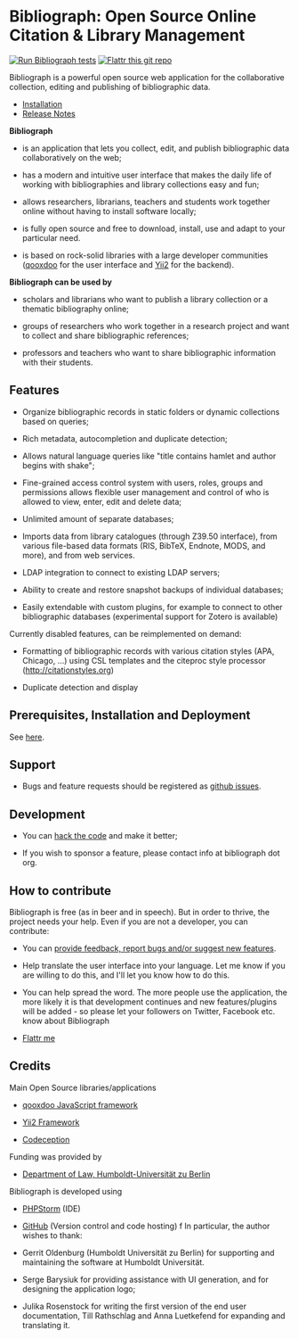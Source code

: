 # Bibliograph: Open Source Online Citation & Library Management

[![Run Bibliograph tests](https://github.com/cboulanger/bibliograph/actions/workflows/run-tests.yml/badge.svg)](https://github.com/cboulanger/bibliograph/actions/workflows/run-tests.yml) 
[![Flattr this git repo](http://api.flattr.com/button/flattr-badge-large.png)](https://flattr.com/submit/auto?user_id=panyasan&url=https://github.com/cboulanger/bibliograph&title=Bibliograph&language=javascript&tags=github&category=software)

Bibliograph is a powerful open source web application for the collaborative
collection, editing and publishing of bibliographic data.

- [Installation](doc/installation.md) 
- [Release Notes](release-notes.md)

**Bibliograph**

- is an application that lets you collect, edit, and publish bibliographic data 
  collaboratively on the web;
  
- has a modern and intuitive user interface that makes the daily life of working 
  with bibliographies and library collections easy and fun;
  
- allows researchers, librarians, teachers and students work together online 
  without having to install software locally;
  
- is fully open source and free to download, install, use and adapt to your 
  particular need.
  
- is based on rock-solid libraries with a large developer communities 
  ([qooxdoo](https://www.qooxdoo.org) for the user interface and 
  [Yii2](http://www.yiiframework.com) for the backend).

**Bibliograph can be used by**

- scholars and librarians who want to publish a library collection or a 
  thematic bibliography online;
  
- groups of researchers who work together in a research project and want to 
  collect and share bibliographic references;
  
- professors and teachers who want to share bibliographic information with their
  students.

## Features

- Organize bibliographic records in static folders or dynamic collections based 
  on queries;
  
- Rich metadata, autocompletion and duplicate detection;

- Allows natural language queries like "title contains hamlet and author 
  begins with shake";

- Fine-grained access control system with users, roles, groups and permissions 
  allows flexible user management and control of who is allowed to view, enter, 
  edit and delete data;

- Unlimited amount of separate databases;

- Imports data from library catalogues (through Z39.50 interface), from 
  various file-based data formats (RIS, BibTeX, Endnote, MODS, and more), and
  from web services.

- LDAP integration to connect to existing LDAP servers;  

- Ability to create and restore snapshot backups of individual databases;

- Easily extendable with custom plugins, for example to connect to other bibliographic 
  databases (experimental support for Zotero is available)

Currently disabled features, can be reimplemented on demand: 

- Formatting of bibliographic records with various citation styles (APA, Chicago, ...)
  using CSL templates and the citeproc style processor (http://citationstyles.org)

- Duplicate detection and display

## Prerequisites, Installation and Deployment
See [here](doc/dev/readme.md).

## Support

- Bugs and feature requests should be registered as [github
issues](https://github.com/cboulanger/bibliograph/issues).

## Development 

- You can [hack the code](doc/dev/readme.md) and make it better;

- If you wish to sponsor a feature, please contact info at bibliograph dot org.

## How to contribute

Bibliograph is free (as in beer and in speech). But in order to thrive, the
project needs your help. Even if you are not a developer, you can contribute:

- You can [provide feedback, report bugs and/or suggest new features](https://github.com/cboulanger/bibliograph/issues).

- Help translate the user interface into your language. Let me know if you 
  are willing to do this, and I'll let you know how to do this.

- You can help spread the word. The more people use the application, the more
  likely it is that development continues and new features/plugins will be 
  added - so please let your followers on Twitter, Facebook etc. know about
  Bibliograph

- [Flattr me](https://flattr.com/submit/auto?user_id=panyasan&url=https://github.com/cboulanger/bibliograph&title=Bibliograph&language=javascript&tags=github&category=software)

## Credits

Main Open Source libraries/applications

- [qooxdoo JavaScript framework](http://www.qooxdoo.org) 

- [Yii2 Framework](http://www.yiiframework.com)

- [Codeception](https://codeception.com) 

Funding was provided by

- [Department of Law, Humboldt-Universität zu Berlin](http://www.rewi.hu-berlin.de)

Bibliograph is developed using

- [PHPStorm](https://www.jetbrains.com/phpstorm/) (IDE)

- [GitHub](http://github.com) (Version control and code hosting)
f
In particular, the author wishes to thank:

- Gerrit Oldenburg (Humboldt Universität zu Berlin) for supporting and
  maintaining the software at Humboldt Universität.

- Serge Barysiuk for providing assistance with UI generation, and for designing
  the application logo;

- Julika Rosenstock for writing the first version of the end user documentation, 
  Till Rathschlag and Anna Luetkefend for expanding and translating it. 
